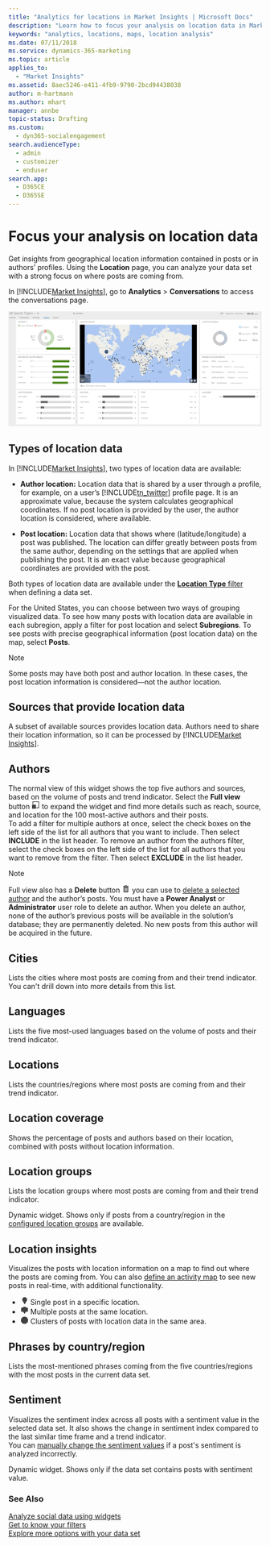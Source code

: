 ```yaml
---
title: "Analytics for locations in Market Insights | Microsoft Docs"
description: "Learn how to focus your analysis on location data in Market Insights."
keywords: "analytics, locations, maps, location analysis"
ms.date: 07/11/2018
ms.service: dynamics-365-marketing
ms.topic: article
applies_to: 
  - "Market Insights"
ms.assetid: 8aec5246-e411-4fb9-9790-2bcd94438038
author: m-hartmann
ms.author: mhart
manager: annbe
topic-status: Drafting
ms.custom: 
  - dyn365-socialengagement
search.audienceType: 
  - admin
  - customizer
  - enduser
search.app: 
  - D365CE
  - D365SE
---
```


# Focus your analysis on location data

Get insights from geographical location information contained in posts or in authors’ profiles. Using the **Location** page, you can analyze your data set with a strong focus on where posts are coming from.  

In [!INCLUDE[Market Insights](../includes/pn-market-insights-short.md)], go to **Analytics** > **Conversations** to access the conversations page.  

![screenshot of the location page in the analytics area of market insights](media/analytics-location.png "Screenshot of the location page in the Analytics area of Market Insights")

## Types of location data  

In [!INCLUDE[Market Insights](../includes/pn-market-insights-short.md)], two types of location data are available:  

- **Author location:** Location data that is shared by a user through a profile, for example, on a user’s [!INCLUDE[tn_twitter](../includes/tn-twitter.md)] profile page. It is an approximate value, because the system calculates geographical coordinates. If no post location is provided by the user, the author location is considered, where available.  

- **Post location:** Location data that shows where (latitude/longitude) a post was published. The location can differ greatly between posts from the same author, depending on the settings that are applied when publishing the post. It is an exact value because geographical coordinates are provided with the post.  

Both types of location data are available under the [**Location Type** filter](understand-filters.md#location-type) when defining a data set. 

For the United States, you can choose between two ways of grouping visualized data. To see how many posts with location data are available in each subregion, apply a filter for post location and select **Subregions**. To see posts with precise geographical information (post location data) on the map, select **Posts**.

> [!NOTE]
>  Some posts may have both post and author location. In these cases, the post location information is considered&mdash;not the author location.  

## Sources that provide location data  

A subset of available sources provides location data. Authors need to share their location information, so it can be processed by [!INCLUDE[Market Insights](../includes/pn-market-insights-short.md)].  
## Authors

The normal view of this widget shows the top five authors and sources, based on the volume of posts and trend indicator. Select the **Full view** button ![full view button](media/open-full-view-icon.png "Full view button") to expand the widget and find more details such as reach, source, and location for the 100 most-active authors and their posts.    
To add a filter for multiple authors at once, select the check boxes on the left side of the list for all authors that you want to include. Then select **INCLUDE** in the list header. To remove an author from the authors filter, select the check boxes on the left side of the list for all authors that you want to remove from the filter. Then select **EXCLUDE** in the list header.

> [!NOTE]
> Full view also has a **Delete** button ![delete button](media/trashbin-icon.png "Delete button") you can use to [delete a selected author](manage-authors.md) and the author’s posts. You must have a **Power Analyst** or **Administrator** user role to delete an author.
>  When you delete an author, none of the author’s previous posts will be available in the solution’s database; they are permanently deleted. No new posts from this author will be acquired in the future. 

## Cities

Lists the cities where most posts are coming from and their trend indicator. You can't drill down into more details from this list. 

## Languages

Lists the five most-used languages based on the volume of posts and their trend indicator.

## Locations

Lists the countries/regions where most posts are coming from and their trend indicator.

## Location coverage

Shows the percentage of posts and authors based on their location, combined with posts without location information.

## Location groups

Lists the location groups where most posts are coming from and their trend indicator.  

Dynamic widget. Shows only if posts from a country/region in the [configured location groups](manage-global-settings.md#create-and-manage-location-groups) are available. 

## Location insights

Visualizes the posts with location information on a map to find out where the posts are coming from. You can also [define an activity map](activity-maps.md) to see new posts in real-time, with additional functionality. 

 - ![single post symbol](media/single-post-marker.png "Single post symbol") Single post in a specific location.
 - ![multiple posts symbol](media/post-cluster-marker.png "Multiple posts symbol") Multiple posts at the same location.
 - ![cluster symbol](media/map-cluster-marker.png "Cluster symbol") Clusters of posts with location data in the same area.

## Phrases by country/region

Lists the most-mentioned phrases coming from the five countries/regions with the most posts in the current data set.

## Sentiment

Visualizes the sentiment index across all posts with a sentiment value in the selected data set. It also shows the change in sentiment index compared to the last similar time frame and a trend indicator.    
You can [manually change the sentiment values](analytics-sentiment.md) if a post's sentiment is analyzed incorrectly. 

Dynamic widget. Shows only if the data set contains posts with sentiment value.

### See Also

[Analyze social data using widgets](analyze-social-data-using-widgets.md)   
[Get to know your filters](use-filters.md)    
[Explore more options with your data set](more-options-with-data-set.md)    
